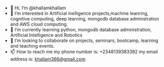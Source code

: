 - 👋 Hi, I’m @khallamkhallam
- 👀 I’m interested in Artificial inelligence projects,machine leanring, cognitive computing, deep learning, mongodb database adminstration and AWS cloud computing.
- 🌱 I’m currently learning python, mongodb database administration, Artificial Intelligence and Robotics
- 💞️ I’m looking to collaborate on projects, seminars, bootcamp, learning and teaching events.
- 📫 How to reach me my phone number is: +2348139383392   my email address is: khallam366@gmail.com

<!---
khallamkhallam/khallamkhallam is a ✨ special ✨ repository because its `README.md` (this file) appears on your GitHub profile.
You can click the Preview link to take a look at your changes.
--->
